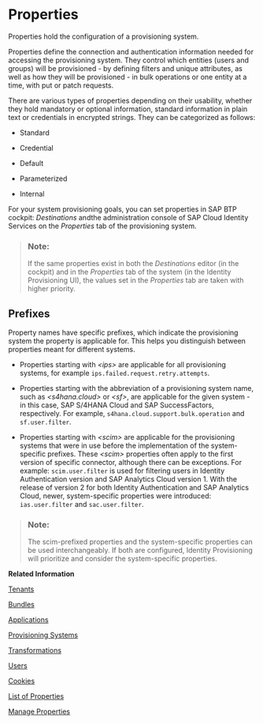 <!-- loioe92c1aa0bb634ec1a35f353f0a4588ec -->

# Properties

Properties hold the configuration of a provisioning system.

Properties define the connection and authentication information needed for accessing the provisioning system. They control which entities \(users and groups\) will be provisioned - by defining filters and unique attributes, as well as how they will be provisioned - in bulk operations or one entity at a time, with put or patch requests.

There are various types of properties depending on their usability, whether they hold mandatory or optional information, standard information in plain text or credentials in encrypted strings. They can be categorized as follows:

-   Standard

-   Credential

-   Default

-   Parameterized

-   Internal


For your system provisioning goals, you can set properties in SAP BTP cockpit: *Destinations* andthe administration console of SAP Cloud Identity Services on the *Properties* tab of the provisioning system.

> ### Note:  
> If the same properties exist in both the *Destinations* editor \(in the cockpit\) and in the *Properties* tab of the system \(in the Identity Provisioning UI\), the values set in the *Properties* tab are taken with higher priority.



<a name="loioe92c1aa0bb634ec1a35f353f0a4588ec__section_wbr_gnt_lbc"/>

## Prefixes



Property names have specific prefixes, which indicate the provisioning system the property is applicable for. This helps you distinguish between properties meant for different systems.

-   Properties starting with *<ips\>* are applicable for all provisioning systems, for example `ips.failed.request.retry.attempts`.

-   Properties starting with the abbreviation of a provisioning system name, such as *<s4hana.cloud\>* or *<sf\>*, are applicable for the given system - in this case, SAP S/4HANA Cloud and SAP SuccessFactors, respectively. For example, `s4hana.cloud.support.bulk.operation` and `sf.user.filter`.

-   Properties starting with *<scim\>* are applicable for the provisioning systems that were in use before the implementation of the system-specific prefixes. These *<scim\>* properties often apply to the first version of specific connector, although there can be exceptions. For example: `scim.user.filter` is used for filtering users in Identity Authentication version and SAP Analytics Cloud version 1. With the release of version 2 for both Identity Authentication and SAP Analytics Cloud, newer, system-specific properties were introduced: `ias.user.filter` and `sac.user.filter`.


> ### Note:  
> The scim-prefixed properties and the system-specific properties can be used interchangeably. If both are configured, Identity Provisioning will prioritize and consider the system-specific properties.

**Related Information**  


[Tenants](tenants-93160eb.md "A tenant refers to your (customer-specific) instance of SAP Cloud Identity Services. It's delivered to you as part of a bundle with an SAP cloud solution or as part of a self-service request in SAP BTP cockpit.")

[Bundles](bundles-25b65a4.md "A bundle is a group of preconfigured products and services which are sold together.")

[Applications](applications-404a11c.md "An application is associated with a consumer of Identity Authentication as an identity provider. This consumer could be for example an SAP cloud solution, a third-party application, SAP BTP subaccount, or the SAP Cloud Identity Services administration console.")

[Provisioning Systems](provisioning-systems-15da6af.md "Identity Provisioning provides connectors to various business applications for provisioning and deprovisioning of users and groups. These business applications are set up as provisioning systems in the administration console of SAP Cloud Identity Services.")

[Transformations](transformations-81f5204.md "Transformations help you transform user and group attributes from the data model of the source system to the data model of the target system.")

[Users](users-70e95d1.md "Users in SAP Cloud Identity Services fall into two categories: administrators and end users.")

[Cookies](cookies-e60fd04.md "")

[List of Properties](list-of-properties-d6f3577.md "On this page you can find all the available properties to use in the Identity Provisioning service. You can filter them by system type name, &quot;All Systems&quot;, by a word or only part of it.")

[Manage Properties](Operation-Guide/manage-properties-4e2bc9d.md "You can add, delete and modify properties for a system in Identity Provisioning.")

